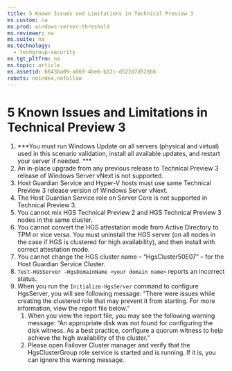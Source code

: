 ```yaml
---
title: 5 Known Issues and Limitations in Technical Preview 3
ms.custom: na
ms.prod: windows-server-threshold
ms.reviewer: na
ms.suite: na
ms.technology: 
  - techgroup-security
ms.tgt_pltfrm: na
ms.topic: article
ms.assetid: 6643ba09-a069-4be6-b22c-d522d7d528bb
robots: noindex,nofollow
---
```

# 5 Known Issues and Limitations in Technical Preview 3
1.  ***You must run Windows Update on all servers (physical and virtual) used in this scenario validation, install all available updates, and restart your server if needed. ***    
2.  An in-place upgrade from any previous release to Technical Preview 3 release of Windows Server vNext is not supported.    
3.  Host Guardian Service and Hyper-V hosts must use same Technical Preview 3 release version of Windows Server vNext.    
4.  The Host Guardian Service role on Server Core is not supported in Technical Preview 3.    
5.  You cannot mix HGS Technical Preview 2 and HGS Technical Preview 3 nodes in the same cluster.    
6.  You cannot convert the HGS attestation mode from Active Directory to TPM or vice versa. You must uninstall the HGS server (on all nodes in the case if HGS is clustered for high availability), and then install with correct attestation mode.    
7.  You cannot change the HGS cluster name – “HgsCluster50E07” – for the Host Guardian Service Cluster.    
8.  `Test-HGSServer –HgsDomainName <your domain name>` reports an incorrect status.    
9.  When you run the `Initialize-HgsServer` command to configure HgsServer, you will see following message: “There were issues while creating the clustered role that may prevent it from starting. For more information, view the report file below.”    
    1.  When you view the report file, you may see the following warning message: “An appropriate disk was not found for configuring the disk witness. As a best practice, configure a quorum witness to help achieve the high availability of the cluster.”    
    2.  Please open Failover Cluster manager and verify that the HgsClusterGroup role service is started and is running. If it is, you can ignore this warning message.